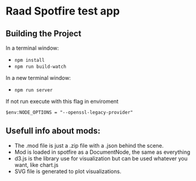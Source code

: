 # Raad Spotfire test app

## Building the Project
In a terminal window:
- `npm install`
- `npm run build-watch`

In a new terminal window:
- `npm run server`


If not run execute with this flag in enviroment
```shell
$env:NODE_OPTIONS = "--openssl-legacy-provider"
```

## Usefull info about mods:

- The .mod file is just a .zip file with a .json behind the scene.
- Mod is loaded in spotfire as a DocumentNode, the same as everything
- d3.js is the library use for visualization but can be used whatever you want, like chart.js
- SVG file is generated to plot visualizations.
